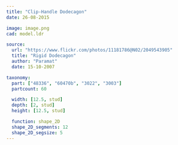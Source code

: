 ```yaml
---
title: "Clip-Handle Dodecagon"
date: 26-08-2015

image: image.png
cad: model.ldr

source:
  url: "https://www.flickr.com/photos/11181786@N02/2049543905"
  title: "Rigid Dodecagon"
  author: "Paramat"
  date: 15-10-2007

taxonomy:
  part: ["48336", "60470b", "3022", "3003"]
  partcount: 60

  width: [12.5, stud]
  depth: [2, stud]
  height: [12.5, stud]

  function: shape_2D
  shape_2D_segments: 12
  shape_2D_segsize: 5
---
```


